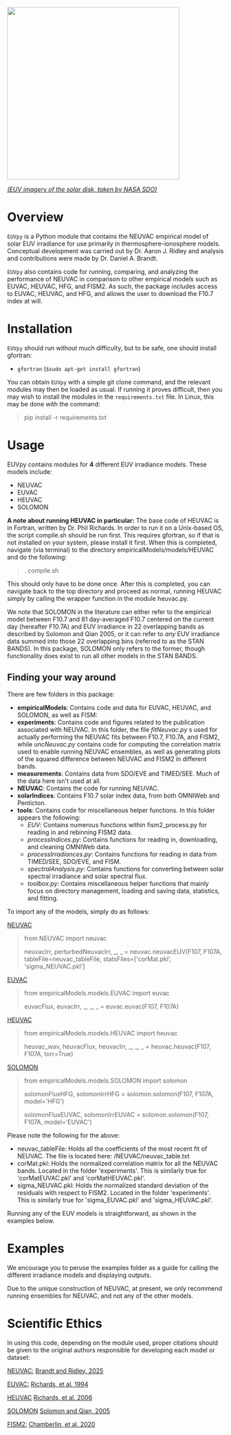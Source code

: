 <img src="./EUVpy_logo.png" width="400">

[_(EUV imagery of the solar disk, taken by NASA SDO)_](https://www.nist.gov/image/1280px-sun-august12010jpg)

# Overview
`EUVpy` is a Python module that contains the NEUVAC empirical model of solar EUV irradiance for use primarily in thermosphere-ionosphere models. 
Conceptual development was carried out by Dr. Aaron J. Ridley and analysis and contributions were made by Dr. Daniel A. Brandt.

`EUVpy` also contains code for running, comparing, and analyzing the performance of NEUVAC in comparison to other 
empirical models such as EUVAC, HEUVAC, HFG, and FISM2. As such, the package includes access to EUVAC, HEUVAC, and HFG,
and allows the user to download the F10.7 index at will.

# Installation
`EUVpy` should run without much difficulty, but to be safe, one should install gfortran:
* `gfortran` (`$sudo apt-get install gfortran`)

You can obtain `EUVpy` with a simple git clone command, and the relevant modules 
may then be loaded as usual. If running it proves difficult, then you may wish to install the modules in the 
`requirements.txt` file. In Linux, this may be done with the command:
> pip install -r requirements.txt

# Usage
EUVpy contains modules for **4** different EUV irradiance models. These models include:
* NEUVAC
* EUVAC
* HEUVAC
* SOLOMON

**A note about running HEUVAC in particular:** The base code of HEUVAC is in Fortran, written by Dr. Phil Richards. In
order to run it on a Unix-based OS, the script compile.sh should be run first. This requires gfortran, so if that is 
not installed on your system, please install it first. When this is completed, navigate (via terminal) to the directory
empiricalModels/models/HEUVAC and do the following:

> . compile.sh

This should only have to be done once. After this is completed, you can navigate back to the top directory and proceed 
as normal, running HEUVAC simply by calling the wrapper function in the module heuvac.py. 

We note that SOLOMON in the literature can either refer to the empirical model between F10.7 and 81 day-averaged F10.7 
centered on the current day (hereafter F10.7A) and EUV irradiance in 22 overlapping bands as described by Solomon and
Qian 2005, or it can refer to _any_ EUV irradiance data summed into those 22 overlapping bins (referred to as the STAN 
BANDS). In this package, SOLOMON only refers to the former, though functionality does exist to run all other models in
the STAN BANDS.

## Finding your way around

There are few folders in this package:
* **empiricalModels**: Contains code and data for EUVAC, HEUVAC, and SOLOMON, as well as FISM:
* **experiments**: Contains code and figures related to the publication associated with NEUVAC. In this folder, the file
_fitNeuvac.py_ s used for actually performing the NEUVAC fits between F10.7, F10.7A, and FISM2, while _uncNeuvac.py_ 
contains code for computing the correlation matrix used to enable running NEUVAC ensembles, as well as generating plots 
of the squared difference between NEUVAC and FISM2 in different bands.
* **measurements**: Contains data from SDO/EVE and TIMED/SEE. Much of the data here isn't used at all.
* **NEUVAC**: Contains the code for running NEUVAC.
* **solarIndices**: Contains F10.7 solar index data, from both OMNIWeb and Penticton.
* **tools**: Contains code for miscellaneous helper functions. In this folder appears the following:
    * _EUV_: Contains numerous functions within fism2_process.py for reading in and rebinning FISM2 data.
    * _processIndices.py_: Contains functions for reading in, downloading, and cleaning OMNIWeb data.
    * _processIrradiances.py_: Contains functions for reading in data from TIMED/SEE, SDO/EVE, and FISM.
    * _spectralAnalysis.py_: Contains functions for converting between solar spectral irradiance and solar spectral flux.
    * _toolbox.py_: Contains miscellaneous helper functions that mainly focus on directory management, loading and saving data, statistics, and fitting.

To import any of the models, simply do as follows:

<ins>NEUVAC</ins>
> from NEUVAC import neuvac
> 
> neuvacIrr, perturbedNeuvacIrr, _, _ = neuvac.neuvacEUV(F107, F107A, tableFile=neuvac_tableFile, statsFiles=['corMat.pkl', 'sigma_NEUVAC.pkl']

<ins>EUVAC</ins>
> from empiricalModels.models.EUVAC import euvac
> 
> euvacFlux, euvacIrr, _, _, _ = euvac.euvac(F107, F107A)

<ins>HEUVAC</ins>
> from empiricalModels.models.HEUVAC import heuvac
> 
> heuvac_wav, heuvacFlux, heuvacIrr, _, _, _ = heuvac.heuvac(F107, F107A, torr=True)

<ins>SOLOMON</ins>
> from empiricalModels.models.SOLOMON import solomon
> 
> solomonFluxHFG, solomonIrrHFG = solomon.solomon(F107, F107A, model='HFG')
>
> solomonFluxEUVAC, solomonIrrEUVAC = solomon.solomon(F107, F107A, model='EUVAC')

Please note the following for the above:
* neuvac_tableFile: Holds all the coefficients of the most recent fit of NEUVAC. The file is located here: /NEUVAC/neuvac_table.txt
* corMat.pkl: Holds the normalized correlation matrix for all the NEUVAC bands. Located in the folder 'experiments'. This is similarly true for 'corMatEUVAC.pkl' and 'corMatHEUVAC.pkl'.
* sigma_NEUVAC.pkl: Holds the normalized standard deviation of the residuals with respect to FISM2. Located in the folder 'experiments'. This is similarly true for 'sigma_EUVAC.pkl' and 'sigma_HEUVAC.pkl'.

Running any of the EUV models is straightforward, as shown in the examples below.

# Examples

We encourage you to peruse the examples folder as a guide for calling the different irradiance models and displaying 
outputs.

Due to the unique construction of NEUVAC, at present, we only recommend running ensembles for NEUVAC, and not any of the
other models.

# Scientific Ethics
In using this code, depending on the module used, proper citations should be given to the original authors responsible
for developing each model or dataset:

<ins>NEUVAC:</ins> [Brandt and Ridley, 2025](https://agupubs.onlinelibrary.wiley.com/doi/pdfdirect/10.1029/2024SW004043)

<ins>EUVAC:</ins> [Richards, et al. 1994](https://agupubs.onlinelibrary.wiley.com/doi/abs/10.1029/94ja00518)

<ins>HEUVAC</ins> [Richards, et al. 2006](https://www.sciencedirect.com/science/article/pii/S0273117705008288?casa_token=zEhwbyXrC8MAAAAA:qHFmKe0ZDE4gMsAX9qAHESvPyoEDFLBlhHuLaEsIwYFykhFXN79--XttCW-QDg1sA4wgD54ysFc)

<ins>SOLOMON</ins> [Solomon and Qian, 2005](https://agupubs.onlinelibrary.wiley.com/doi/pdf/10.1029/2005JA011160)

<ins>FISM2:</ins> [Chamberlin, et al. 2020](https://agupubs.onlinelibrary.wiley.com/doi/pdf/10.1029/2020SW002588)
